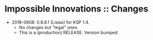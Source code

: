 # Impossible Innovations :: Changes

* 2018-0608: 0.8.8.1 (Lisias) for KSP 1.4.
    + No changes but "legal" ones.
    + This is a (production) RELEASE. Version bumped.
